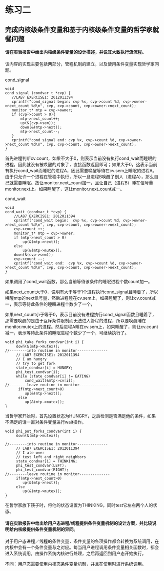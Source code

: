 # 练习二
## 完成内核级条件变量和基于内核级条件变量的哲学家就餐问题

#### 请在实验报告中给出内核级条件变量的设计描述，并说其大致执行流流程。

该内容的实现主要包括两部分，管程机制的建立，以及使用条件变量实现哲学家问题。

cond_signal
```
void cond_signal (condvar_t *cvp) {   //LAB7 EXERCISE1: 2012011394   cprintf("cond_signal begin: cvp %x, cvp->count %d, cvp->owner->next_count %d\n", cvp, cvp->count, cvp->owner->next_count);     monitor_t* mtp = cvp->owner;   if (cvp->count > 0){	   mtp->next_count++;	   up(&(cvp->sem));	   down(&(mtp->next));	   mtp->next_count--;   }   cprintf("cond_signal end: cvp %x, cvp->count %d, cvp->owner->next_count %d\n", cvp, cvp->count, cvp->owner->next_count);}
```
首先进程判断cv.count，如果不大于0，则表示当前没有执行cond_wait而睡眠的进程，因此就没有被唤醒的对象了，直接函数返回即可；如果大于0，这表示当前有执行cond_wait而睡眠的进程A，因此需要唤醒等待在cv.sem上睡眠的进程A。由于只允许一个进程在管程中执行，所以一旦进程B唤醒了别人（进程A），那么自己就需要睡眠。故让monitor.next_count加一，且让自己（进程B）睡在信号量monitor.next上。如果睡醒了，这让monitor.next_count减一。

cond_wait
```
voidcond_wait (condvar_t *cvp) {    //LAB7 EXERCISE1: 2012011394    cprintf("cond_wait begin:  cvp %x, cvp->count %d, cvp->owner->next_count %d\n", cvp, cvp->count, cvp->owner->next_count);    cvp->count ++;    monitor_t* mtp = cvp->owner;    if (mtp->next_count > 0)    	up(&(mtp->next));    else    	up(&(mtp->mutex));    down(&(cvp->sem));    cvp->count --;    cprintf("cond_wait end:  cvp %x, cvp->count %d, cvp->owner->next_count %d\n", cvp, cvp->count, cvp->owner->next_count);}
```
如果调用了cond_wait函数，那么当前等待该条件的睡眠进程个数count加一。

如果next_count大于0，说明有大于等于1个进程执行cond_signal且睡着了，所以唤醒mtp的next信号量，然后进程睡在cv.sem上，如果睡醒了，则让cv.count减一，表示等待此条件的睡眠进程个数少了一个，

如果next_count小于等于0，表示目前没有进程执行cond_signal函数且睡着了，那需要唤醒的是由于互斥条件限制而无法进入管程的进程，所以要唤醒睡在monitor.mutex上的进程。然后进程A睡在cv.sem上，如果睡醒了，则让cv.count减一，表示等待此条件的睡眠进程个数少了一个，可继续执行了。

```
void phi_take_forks_condvar(int i) {     down(&(mtp->mutex));//--------into routine in monitor--------------     // LAB7 EXERCISE1: 2012011394     // I am hungry     // try to get fork     state_condvar[i] = HUNGRY;     phi_test_condvar(i);     while (state_condvar[i] != EATING)    	 cond_wait(&mtp->cv[i]);//--------leave routine in monitor--------------      if(mtp->next_count>0)         up(&(mtp->next));      else         up(&(mtp->mutex));}
```
当哲学家开始时，首先设置状态为HUNGRY，之后检测是否满足他的条件，如果不满足的话一直对条件变量进行wait操作。
```void phi_put_forks_condvar(int i) {     down(&(mtp->mutex));//--------into routine in monitor--------------     // LAB7 EXERCISE1: 2012011394     // I ate over     // test left and right neighbors     state_condvar[i] = THINKING;     phi_test_condvar(LEFT);     phi_test_condvar(RIGHT);//--------leave routine in monitor--------------     if(mtp->next_count>0)        up(&(mtp->next));     else        up(&(mtp->mutex));}
```
在哲学家放下筷子时，将他的状态设置为THINKING，同时test它左右两个人的状态。

#### 请在实验报告中给出给用户态进程/线程提供条件变量机制的设计方案，并比较说明给内核级提供条件变量机制的异同。
对于用户态进程／线程的条件变量，条件变量的各项操作都会转换为系统调用，在内核中会有一个条件变量与之对应。每当用户进程调用条件变量相关函数时，都会进入系统调用，由操作系统内核进行处理，之后再返回到用户态开始执行。

不同：用户态需要使用内核态条件变量机制，并且在使用时进行系统调用。
